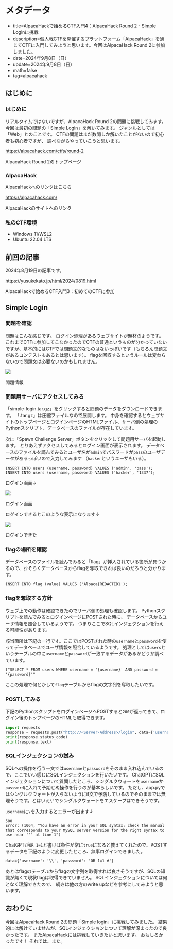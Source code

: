 # メタデータ
- title=AlpacaHackで始めるCTF入門4：AlpacaHack Round 2 - Simple Loginに挑戦
- description=個人戦CTFを開催するプラットフォーム「AlpacaHack」を通じてCTFに入門してみようと思います。今回はAlpacaHack Round 2に参加しました。
- date=2024年9月8日（日）
- update=2024年9月8日（日）
- math=false
- tag=alpacahack

## はじめに

### はじめに
リアルタイムではないですが、AlpacaHack Round 2の問題に挑戦してみます。
今回は最初の問題の「Simple Login」を解いてみます。
ジャンルとしては「Web」とのことです。
CTFの問題はまだ数問しか解いたことがないので初心者も初心者ですが、
調べながらやっていこうと思います。

https://alpacahack.com/ctfs/round-2

AlpacaHack Round 2のトップページ

### AlpacaHack
AlpacaHackへのリンクはこちら

https://alpacahack.com/

AlpacaHackのサイトへのリンク

### 私のCTF環境
- Windows 11/WSL2
- Ubuntu 22.04 LTS

## 前回の記事
2024年8月19日の記事です。

https://yusukekato.jp/html/2024/0819.html

AlpacaHackで始めるCTF入門3：初めてのCTFに参加

## Simple Login

### 問題を確認
問題はこんな感じです。
ログイン処理があるウェブサイトが題材のようです。
これまでCTFに参加してこなかったのでCTFの普通というものが分かっていないですが、基本的にはCTFでは問題文的なものはないっぽいです（もちろん問題文があるコンテストもあるとは思います）。
flagを回収するというルールは変わらないので問題文は必要ないのかもしれません。

![](../../images/2024/20240908_1.jpg)

問題情報

### 問題用サーバにアクセスしてみる

「simple-login.tar.gz」をクリックすると問題のデータをダウンロードできます。
「.tar.gz」は圧縮ファイルなので展開します。
中身を確認するとウェブサイトのトップページとログインページのHTMLファイル、サーバ側の処理のPythonスクリプト、データベースのファイルが存在しています。

次に「Spawn Challenge Server」ボタンをクリックして問題用サーバを起動します。
とりあえずアクセスしてみるとログイン画面が表示されます。
データベースのファイルを読んでみるとユーザ名が`admin`でパスワードが`pass`のユーザデータがあるっぽいので入力してみます
（`hacker`というユーザもいる）。

```
INSERT INTO users (username, password) VALUES ('admin', 'pass');
INSERT INTO users (username, password) VALUES ('hacker', '1337');
```

ログイン画面↓

![](../../images/2024/20240908_2.jpg)

ログイン画面

ログインできるとこのような表示になります↓

![](../../images/2024/20240908_3.jpg)

ログインできた

### flagの場所を確認
データベースのファイルを読んでみると「flag」が挿入されている箇所が見つかるので、おそらくデータベースからflagを奪取できれば良いのだろうと分かります。

```
INSERT INTO flag (value) VALUES ('Alpaca{REDACTED}');
```

### flagを奪取する方針
ウェブ上での動作は確認できたのでサーバ側の処理も確認します。
Pythonスクリプトを読んでみるとログインページにPOSTされた時に、
データベースからユーザ情報を照合しているようです。
つまりここでSQLインジェクションを行える可能性があります。

該当箇所は下記の一行です。ここではPOSTされた時の`username`と`password`を使ってデータベースでユーザ情報を照合しているようです。
処理としては`users`というテーブルの中に`username`と`password`が一致するデータがあるかどうか調べています。

```
f"SELECT * FROM users WHERE username = '{username}' AND password = '{password}'"
```

ここの処理で何とかして`flag`テーブルからflagの文字列を奪取したいです。

### POSTしてみる
下記のPythonスクリプトをログインページへPOSTすると`200`が返ってきて、ログイン後のトップページのHTMLも取得できます。

```py
import requests
response = requests.post("http://<Server-Address>/login", data={'username': 'admin', 'password': 'pass'})
print(response.status_code)
print(response.text)
```

### SQLインジェクションの試み
SQLへの操作を行う一文では`username`と`password`をそのまま入れ込んでいるので、ここでいい感じにSQLインジェクションを行いたいです。
ChatGPTにSQLインジェクションについて質問したところ、シングルクウォートを`username`か`password`に入れて予期せぬ操作を行うのが基本らしいです。
ただし、app.pyではシングルクウォートが入らないようにif文で予防しているのでそのままでは無理そうです。とはいえ`\'`でシングルクウォートをエスケープはできそうです。

`username`に`\`を入力するとエラーが出ます↓

```
500
Error: (1064, "You have an error in your SQL syntax; check the manual that corresponds to your MySQL server version for the right syntax to use near ''' at line 1")
```

ChatGPTが`OR 1=1`と書けば条件が常に`true`になると教えてくれたので、POSTするデータを下記のように変更したところ、無事ログインできました。

```
data={'username': '\\', 'password': 'OR 1=1 #'}
```

あとはflagのテーブルからflagの文字列を取得すれば良さそうですが、SQLの知識が無くて現状flagは取得できていません。
SQLインジェクションについては何となく理解できたので、
続きは他の方のwrite upなどを参考にしてみようと思います。

## おわりに
今回はAlpacaHack Round 2の問題「Simple login」に挑戦してみました。
結果的には解けていませんが、SQLインジェクションについて理解が深まったので良かったです。
またAlpacaHackには挑戦していきたいと思います。
おもしろかったです！
それでは、また。

